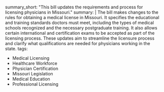summary_short: "This bill updates the requirements and process for licensing physicians in Missouri."
summary: |
  The bill makes changes to the rules for obtaining a medical license in Missouri. It specifies the educational and training standards doctors must meet, including the types of medical schools recognized and the necessary postgraduate training. It also allows certain international and certification exams to be accepted as part of the licensing process. These updates aim to streamline the licensure process and clarify what qualifications are needed for physicians working in the state.
tags:
  - Medical Licensing
  - Healthcare Workforce
  - Physician Certification
  - Missouri Legislation
  - Medical Education
  - Professional Licensing
